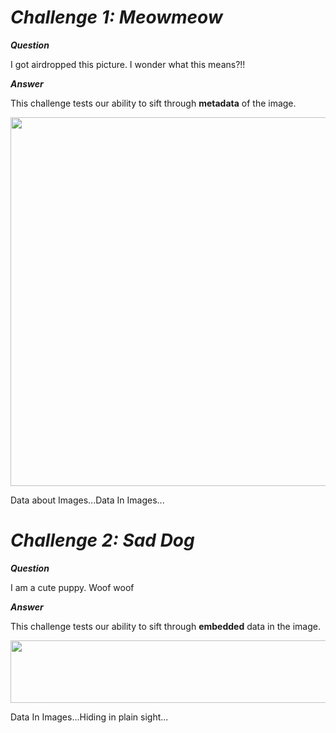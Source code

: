 <b>*<H1>Challenge 1: Meowmeow</H1>*</b>

<b>*Question*</b>

I got airdropped this picture. I wonder what this means?!!

<b>*Answer*</b>

This challenge tests our ability to sift through <b>metadata</b> of the image.

<p align="center"><img src="https://user-images.githubusercontent.com/66903347/187976043-a06a96a3-fa88-44c7-96a3-48523360e005.png" width="650" height="590"></p>

Data about Images...Data In Images...

<b>*<H1>Challenge 2: Sad Dog</H1>*</b>

<b>*Question*</b>

I am a cute puppy. Woof woof

<b>*Answer*</b>

This challenge tests our ability to sift through <b>embedded</b> data in the image.

<p align="center"><img src="https://user-images.githubusercontent.com/66903347/187976545-2fb6156d-65e2-46ce-8148-5516ef045dbe.png" width="550" height="100"></p>

Data In Images...Hiding in plain sight...
